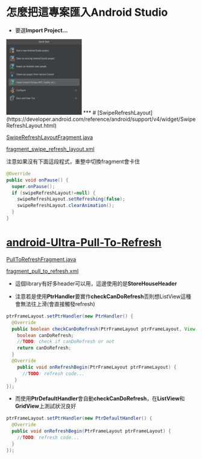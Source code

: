 # 怎麼把這專案匯入Android Studio
* 要選**Import Project...**

<img src="https://raw.githubusercontent.com/iampaul83/Android-Parcelable/gh-pages/img-as.png" alt="Android Studio 匯入專案" height="200" width="200">
***
# [SwipeRefreshLayout](https://developer.android.com/reference/android/support/v4/widget/SwipeRefreshLayout.html)

[SwipeRefreshLayoutFragment.java](https://github.com/iampaul83/Android-pull-to-refresh/blob/master/app/src/main/java/com/iampaul83/pulltorefresh/SwipeRefreshLayoutFragment.java)

[fragment_swipe_refresh_layout.xml](https://github.com/iampaul83/Android-pull-to-refresh/blob/master/app/src/main/res/layout/fragment_swipe_refresh_layout.xml)

注意如果沒有下面這段程式，重整中切換fragment會卡住
```java
@Override
public void onPause() {
  super.onPause();
  if (swipeRefreshLayout!=null) {
    swipeRefreshLayout.setRefreshing(false);
    swipeRefreshLayout.clearAnimation();
  }
}
```
# [android-Ultra-Pull-To-Refresh](https://github.com/liaohuqiu/android-Ultra-Pull-To-Refresh)
[PullToRefreshFragment.java](https://github.com/iampaul83/Android-pull-to-refresh/blob/master/app/src/main/java/com/iampaul83/pulltorefresh/PullToRefreshFragment.java)

[fragment_pull_to_refresh.xml](https://github.com/iampaul83/Android-pull-to-refresh/blob/master/app/src/main/res/layout/fragment_pull_to_refresh.xml)

* 這個library有好多header可以用，這邊使用的是**StoreHouseHeader**

* 注意若是使用**PtrHandler**要實作**checkCanDoRefresh**否則想ListView這種會無法往上滑(會直接觸發refresh)
```java
ptrFrameLayout.setPtrHandler(new PtrHandler() {
  @Override
  public boolean checkCanDoRefresh(PtrFrameLayout ptrFrameLayout, View view, View view2) {
    boolean canDoRefresh;
    //TODO: check if canDoRefresh or not
    return canDoRefresh;
  }
  @Override
    public void onRefreshBegin(PtrFrameLayout ptrFrameLayout) {
      //TODO: refresh code...
   }
});
```
* 而使用**PtrDefaultHandler**會自動**checkCanDoRefresh**，在**ListView**和**GridView**上測試狀況良好
```java
ptrFrameLayout.setPtrHandler(new PtrDefaultHandler() {
  @Override
  public void onRefreshBegin(PtrFrameLayout ptrFrameLayout) {
    //TODO: refresh code...
  }
});
```
